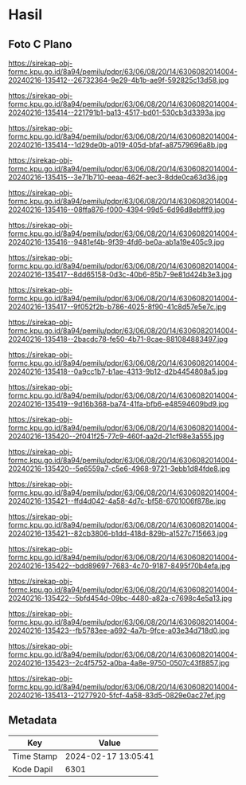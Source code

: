 # Hasil

## Foto C Plano

https://sirekap-obj-formc.kpu.go.id/8a94/pemilu/pdpr/63/06/08/20/14/6306082014004-20240216-135412--26732364-9e29-4b1b-ae9f-592825c13d58.jpg

https://sirekap-obj-formc.kpu.go.id/8a94/pemilu/pdpr/63/06/08/20/14/6306082014004-20240216-135414--221791b1-ba13-4517-bd01-530cb3d3393a.jpg

https://sirekap-obj-formc.kpu.go.id/8a94/pemilu/pdpr/63/06/08/20/14/6306082014004-20240216-135414--1d29de0b-a019-405d-bfaf-a87579696a8b.jpg

https://sirekap-obj-formc.kpu.go.id/8a94/pemilu/pdpr/63/06/08/20/14/6306082014004-20240216-135415--3e71b710-eeaa-462f-aec3-8dde0ca63d36.jpg

https://sirekap-obj-formc.kpu.go.id/8a94/pemilu/pdpr/63/06/08/20/14/6306082014004-20240216-135416--08ffa876-f000-4394-99d5-6d96d8ebfff9.jpg

https://sirekap-obj-formc.kpu.go.id/8a94/pemilu/pdpr/63/06/08/20/14/6306082014004-20240216-135416--9481ef4b-9f39-4fd6-be0a-ab1a19e405c9.jpg

https://sirekap-obj-formc.kpu.go.id/8a94/pemilu/pdpr/63/06/08/20/14/6306082014004-20240216-135417--8dd65158-0d3c-40b6-85b7-9e81d424b3e3.jpg

https://sirekap-obj-formc.kpu.go.id/8a94/pemilu/pdpr/63/06/08/20/14/6306082014004-20240216-135417--9f052f2b-b786-4025-8f90-41c8d57e5e7c.jpg

https://sirekap-obj-formc.kpu.go.id/8a94/pemilu/pdpr/63/06/08/20/14/6306082014004-20240216-135418--2bacdc78-fe50-4b71-8cae-881084883497.jpg

https://sirekap-obj-formc.kpu.go.id/8a94/pemilu/pdpr/63/06/08/20/14/6306082014004-20240216-135418--0a9cc1b7-b1ae-4313-9b12-d2b4454808a5.jpg

https://sirekap-obj-formc.kpu.go.id/8a94/pemilu/pdpr/63/06/08/20/14/6306082014004-20240216-135419--9d16b368-ba74-41fa-bfb6-e48594609bd9.jpg

https://sirekap-obj-formc.kpu.go.id/8a94/pemilu/pdpr/63/06/08/20/14/6306082014004-20240216-135420--2f041f25-77c9-460f-aa2d-21cf98e3a555.jpg

https://sirekap-obj-formc.kpu.go.id/8a94/pemilu/pdpr/63/06/08/20/14/6306082014004-20240216-135420--5e6559a7-c5e6-4968-9721-3ebb1d84fde8.jpg

https://sirekap-obj-formc.kpu.go.id/8a94/pemilu/pdpr/63/06/08/20/14/6306082014004-20240216-135421--ffd4d042-4a58-4d7c-bf58-6701006f878e.jpg

https://sirekap-obj-formc.kpu.go.id/8a94/pemilu/pdpr/63/06/08/20/14/6306082014004-20240216-135421--82cb3806-b1dd-418d-829b-a1527c715663.jpg

https://sirekap-obj-formc.kpu.go.id/8a94/pemilu/pdpr/63/06/08/20/14/6306082014004-20240216-135422--bdd89697-7683-4c70-9187-8495f70b4efa.jpg

https://sirekap-obj-formc.kpu.go.id/8a94/pemilu/pdpr/63/06/08/20/14/6306082014004-20240216-135422--5bfd454d-09bc-4480-a82a-c7698c4e5a13.jpg

https://sirekap-obj-formc.kpu.go.id/8a94/pemilu/pdpr/63/06/08/20/14/6306082014004-20240216-135423--fb5783ee-a692-4a7b-9fce-a03e34d718d0.jpg

https://sirekap-obj-formc.kpu.go.id/8a94/pemilu/pdpr/63/06/08/20/14/6306082014004-20240216-135423--2c4f5752-a0ba-4a8e-9750-0507c43f8857.jpg

https://sirekap-obj-formc.kpu.go.id/8a94/pemilu/pdpr/63/06/08/20/14/6306082014004-20240216-135413--21277920-5fcf-4a58-83d5-0829e0ac27ef.jpg


## Metadata

| Key        | Value               |
| ---------- | ------------------- |
| Time Stamp | 2024-02-17 13:05:41 |
| Kode Dapil | 6301                |



